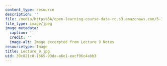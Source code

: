```yaml
---
content_type: resource
description: ''
file: /media/https%3A/open-learning-course-data-rc.s3.amazonaws.com/5-111sc-principles-of-chemical-science-fall-2014/30c821c0166593daa6e1eacf96c4abb3_Lecture_9.jpg
file_type: image/jpeg
image_metadata:
  caption: ''
  credit: ''
  image-alt: Image excerpted from Lecture 9 Notes
resourcetype: Image
title: Lecture_9.jpg
uid: 30c821c0-1665-93da-a6e1-eacf96c4abb3
---
```

